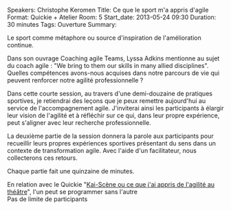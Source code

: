 Speakers: Christophe Keromen
Title: Ce que le sport m'a appris d'agile
Format: Quickie + Atelier
Room: 5
Start_date: 2013-05-24 09:30
Duration: 30 minutes
Tags: Ouverture
Summary:

Le sport comme métaphore ou source d'inspiration de l'amélioration continue.

Dans son ouvrage Coaching agile Teams,  Lyssa Adkins mentionne au sujet du coach agile : "We bring to them our skills in many allied disciplines".
Quelles compétences avons-nous acquises dans notre parcours de vie qui peuvent renforcer notre agilité professionnelle ?

Dans cette courte session, au travers d'une demi-douzaine de pratiques sportives, je retiendrai des leçons que je peux remettre  aujourd'hui au service de l'accompagnement agile.
J'inviterai ainsi les participants à élargir leur vision de l'agilité et à réfléchir sur ce qui, dans leur propre expérience, peut s'aligner avec leur recherche professionnelle.

La deuxième partie de la session donnera la parole aux participants pour recueillir leurs propres expériences sportives présentant du sens dans un contexte de transformation agile. 
Avec l'aide d'un facilitateur, nous collecterons ces retours.

Chaque partie fait une quinzaine de minutes.

En relation avec le Quickie  "[Kai-Scène ou ce que j'ai appris de l'agilité au théâtre][]", l'un peut se programmer sans l'autre  
Pas de limite de participants

[Kai-Scène ou ce que j'ai appris de l'agilité au théâtre]: /sessions/kai-scene-ou-ce-que-jai-appris-de-lagilite-au-theatre.html
